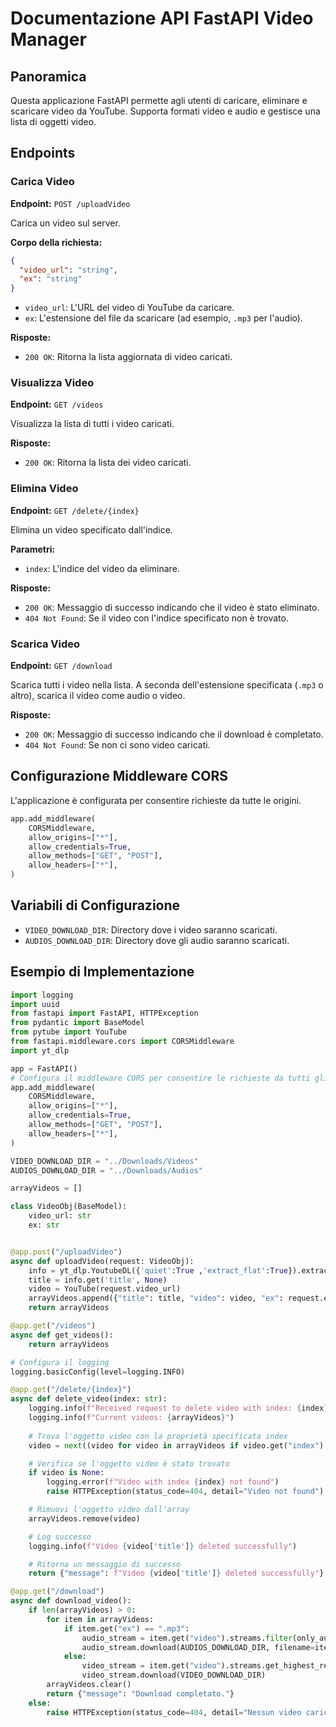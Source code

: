 # Documentazione API FastAPI Video Manager

## Panoramica
Questa applicazione FastAPI permette agli utenti di caricare, eliminare e scaricare video da YouTube. Supporta formati video e audio e gestisce una lista di oggetti video.

## Endpoints

### Carica Video
**Endpoint:** `POST /uploadVideo`

Carica un video sul server.

**Corpo della richiesta:**
```json
{
  "video_url": "string",
  "ex": "string"
}
```
- `video_url`: L'URL del video di YouTube da caricare.
- `ex`: L'estensione del file da scaricare (ad esempio, `.mp3` per l'audio).

**Risposte:**
- `200 OK`: Ritorna la lista aggiornata di video caricati.

### Visualizza Video
**Endpoint:** `GET /videos`

Visualizza la lista di tutti i video caricati.

**Risposte:**
- `200 OK`: Ritorna la lista dei video caricati.

### Elimina Video
**Endpoint:** `GET /delete/{index}`

Elimina un video specificato dall'indice.

**Parametri:**
- `index`: L'indice del video da eliminare.

**Risposte:**
- `200 OK`: Messaggio di successo indicando che il video è stato eliminato.
- `404 Not Found`: Se il video con l'indice specificato non è trovato.

### Scarica Video
**Endpoint:** `GET /download`

Scarica tutti i video nella lista. A seconda dell'estensione specificata (`.mp3` o altro), scarica il video come audio o video.

**Risposte:**
- `200 OK`: Messaggio di successo indicando che il download è completato.
- `404 Not Found`: Se non ci sono video caricati.

## Configurazione Middleware CORS
L'applicazione è configurata per consentire richieste da tutte le origini.

```python
app.add_middleware(
    CORSMiddleware,
    allow_origins=["*"],
    allow_credentials=True,
    allow_methods=["GET", "POST"],
    allow_headers=["*"],
)
```

## Variabili di Configurazione
- `VIDEO_DOWNLOAD_DIR`: Directory dove i video saranno scaricati.
- `AUDIOS_DOWNLOAD_DIR`: Directory dove gli audio saranno scaricati.

## Esempio di Implementazione
```python
import logging
import uuid
from fastapi import FastAPI, HTTPException
from pydantic import BaseModel
from pytube import YouTube
from fastapi.middleware.cors import CORSMiddleware 
import yt_dlp

app = FastAPI()
# Configura il middleware CORS per consentire le richieste da tutti gli origini
app.add_middleware(
    CORSMiddleware,
    allow_origins=["*"],
    allow_credentials=True,
    allow_methods=["GET", "POST"],
    allow_headers=["*"],
)

VIDEO_DOWNLOAD_DIR = "../Downloads/Videos"
AUDIOS_DOWNLOAD_DIR = "../Downloads/Audios"

arrayVideos = []

class VideoObj(BaseModel):
    video_url: str
    ex: str


@app.post("/uploadVideo")
async def uploadVideo(request: VideoObj):
    info = yt_dlp.YoutubeDL({'quiet':True ,'extract_flat':True}).extract_info(request.video_url, download=False)
    title = info.get('title', None)
    video = YouTube(request.video_url)
    arrayVideos.append({"title": title, "video": video, "ex": request.ex, "url": request.video_url, "index": uuid.uuid4()})
    return arrayVideos

@app.get("/videos")
async def get_videos():
    return arrayVideos

# Configura il logging
logging.basicConfig(level=logging.INFO)

@app.get("/delete/{index}")
async def delete_video(index: str):
    logging.info(f"Received request to delete video with index: {index}")
    logging.info(f"Current videos: {arrayVideos}")
    
    # Trova l'oggetto video con la proprietà specificata index
    video = next((video for video in arrayVideos if video.get("index") == uuid.UUID(index)), None)

    # Verifica se l'oggetto video è stato trovato
    if video is None:
        logging.error(f"Video with index {index} not found")
        raise HTTPException(status_code=404, detail="Video not found")

    # Rimuovi l'oggetto video dall'array
    arrayVideos.remove(video)

    # Log successo
    logging.info(f"Video {video['title']} deleted successfully")

    # Ritorna un messaggio di successo
    return {"message": f"Video {video['title']} deleted successfully"}

@app.get("/download")
async def download_video():
    if len(arrayVideos) > 0:
        for item in arrayVideos:
            if item.get("ex") == ".mp3":
                audio_stream = item.get("video").streams.filter(only_audio=True).first()
                audio_stream.download(AUDIOS_DOWNLOAD_DIR, filename=item.get("title") + ".mp3")
            else:
                video_stream = item.get("video").streams.get_highest_resolution()
                video_stream.download(VIDEO_DOWNLOAD_DIR)  
        arrayVideos.clear()         
        return {"message": "Download completato."}
    else:
        raise HTTPException(status_code=404, detail="Nessun video caricato.")
```
